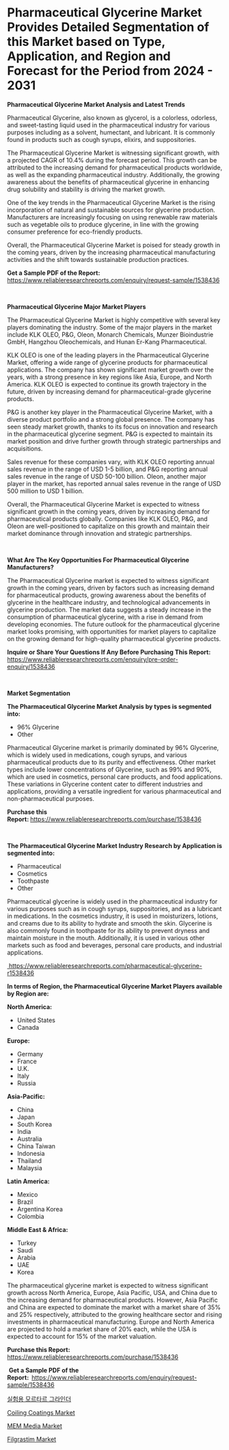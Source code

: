 <p><h1>Pharmaceutical Glycerine Market Provides Detailed Segmentation of this Market based on Type, Application, and Region and Forecast for the Period from 2024 - 2031</h1></p><p><strong>Pharmaceutical Glycerine Market Analysis and Latest Trends</strong></p>
<p><p>Pharmaceutical Glycerine, also known as glycerol, is a colorless, odorless, and sweet-tasting liquid used in the pharmaceutical industry for various purposes including as a solvent, humectant, and lubricant. It is commonly found in products such as cough syrups, elixirs, and suppositories.</p><p>The Pharmaceutical Glycerine Market is witnessing significant growth, with a projected CAGR of 10.4% during the forecast period. This growth can be attributed to the increasing demand for pharmaceutical products worldwide, as well as the expanding pharmaceutical industry. Additionally, the growing awareness about the benefits of pharmaceutical glycerine in enhancing drug solubility and stability is driving the market growth.</p><p>One of the key trends in the Pharmaceutical Glycerine Market is the rising incorporation of natural and sustainable sources for glycerine production. Manufacturers are increasingly focusing on using renewable raw materials such as vegetable oils to produce glycerine, in line with the growing consumer preference for eco-friendly products.</p><p>Overall, the Pharmaceutical Glycerine Market is poised for steady growth in the coming years, driven by the increasing pharmaceutical manufacturing activities and the shift towards sustainable production practices.</p></p>
<p><strong>Get a Sample PDF of the Report:&nbsp;</strong> <a href="https://www.reliableresearchreports.com/enquiry/request-sample/1538436">https://www.reliableresearchreports.com/enquiry/request-sample/1538436</a></p>
<p>&nbsp;</p>
<p><strong>Pharmaceutical Glycerine Major Market Players</strong></p>
<p><p>The Pharmaceutical Glycerine Market is highly competitive with several key players dominating the industry. Some of the major players in the market include KLK OLEO, P&G, Oleon, Monarch Chemicals, Munzer Bioindustrie GmbH, Hangzhou Oleochemicals, and Hunan Er-Kang Pharmaceutical.</p><p>KLK OLEO is one of the leading players in the Pharmaceutical Glycerine Market, offering a wide range of glycerine products for pharmaceutical applications. The company has shown significant market growth over the years, with a strong presence in key regions like Asia, Europe, and North America. KLK OLEO is expected to continue its growth trajectory in the future, driven by increasing demand for pharmaceutical-grade glycerine products.</p><p>P&G is another key player in the Pharmaceutical Glycerine Market, with a diverse product portfolio and a strong global presence. The company has seen steady market growth, thanks to its focus on innovation and research in the pharmaceutical glycerine segment. P&G is expected to maintain its market position and drive further growth through strategic partnerships and acquisitions.</p><p>Sales revenue for these companies vary, with KLK OLEO reporting annual sales revenue in the range of USD 1-5 billion, and P&G reporting annual sales revenue in the range of USD 50-100 billion. Oleon, another major player in the market, has reported annual sales revenue in the range of USD 500 million to USD 1 billion.</p><p>Overall, the Pharmaceutical Glycerine Market is expected to witness significant growth in the coming years, driven by increasing demand for pharmaceutical products globally. Companies like KLK OLEO, P&G, and Oleon are well-positioned to capitalize on this growth and maintain their market dominance through innovation and strategic partnerships.</p></p>
<p>&nbsp;</p>
<p><strong>What Are The Key Opportunities For Pharmaceutical Glycerine Manufacturers?</strong></p>
<p><p>The Pharmaceutical Glycerine market is expected to witness significant growth in the coming years, driven by factors such as increasing demand for pharmaceutical products, growing awareness about the benefits of glycerine in the healthcare industry, and technological advancements in glycerine production. The market data suggests a steady increase in the consumption of pharmaceutical glycerine, with a rise in demand from developing economies. The future outlook for the pharmaceutical glycerine market looks promising, with opportunities for market players to capitalize on the growing demand for high-quality pharmaceutical glycerine products.</p></p>
<p><strong>Inquire or Share Your Questions If Any Before Purchasing This Report:</strong> <a href="https://www.reliableresearchreports.com/enquiry/pre-order-enquiry/1538436">https://www.reliableresearchreports.com/enquiry/pre-order-enquiry/1538436</a></p>
<p>&nbsp;</p>
<p><strong>Market Segmentation</strong></p>
<p><strong>The Pharmaceutical Glycerine Market Analysis by types is segmented into:</strong></p>
<p><ul><li>96% Glycerine</li><li>Other</li></ul></p>
<p><p>Pharmaceutical Glycerine market is primarily dominated by 96% Glycerine, which is widely used in medications, cough syrups, and various pharmaceutical products due to its purity and effectiveness. Other market types include lower concentrations of Glycerine, such as 99% and 90%, which are used in cosmetics, personal care products, and food applications. These variations in Glycerine content cater to different industries and applications, providing a versatile ingredient for various pharmaceutical and non-pharmaceutical purposes.</p></p>
<p><strong>Purchase this Report:&nbsp;</strong><a href="https://www.reliableresearchreports.com/purchase/1538436">https://www.reliableresearchreports.com/purchase/1538436</a></p>
<p>&nbsp;</p>
<p><strong>The Pharmaceutical Glycerine Market Industry Research by Application is segmented into:</strong></p>
<p><ul><li>Pharmaceutical</li><li>Cosmetics</li><li>Toothpaste</li><li>Other</li></ul></p>
<p><p>Pharmaceutical glycerine is widely used in the pharmaceutical industry for various purposes such as in cough syrups, suppositories, and as a lubricant in medications. In the cosmetics industry, it is used in moisturizers, lotions, and creams due to its ability to hydrate and smooth the skin. Glycerine is also commonly found in toothpaste for its ability to prevent dryness and maintain moisture in the mouth. Additionally, it is used in various other markets such as food and beverages, personal care products, and industrial applications.</p></p>
<p><a href="https://www.reliableresearchreports.com/pharmaceutical-glycerine-r1538436">&nbsp;https://www.reliableresearchreports.com/pharmaceutical-glycerine-r1538436</a></p>
<p><strong>In terms of Region, the Pharmaceutical Glycerine Market Players available by Region are:</strong></p>
<p>
    <p> <strong> North America: </strong>
        <ul>
            <li>United States</li>
            <li>Canada</li>
        </ul>
        </p> 
    <p> <strong> Europe: </strong>
        <ul>
            <li>Germany</li>
            <li>France</li>
            <li>U.K.</li>
            <li>Italy</li>
            <li>Russia</li>
        </ul>
        </p> 
    <p> <strong> Asia-Pacific: </strong>
        <ul>
            <li>China</li>
            <li>Japan</li>
            <li>South Korea</li>
            <li>India</li>
            <li>Australia</li>
            <li>China Taiwan</li>
            <li>Indonesia</li>
            <li>Thailand</li>
            <li>Malaysia</li>
        </ul>
        </p> 
    <p> <strong> Latin America: </strong>
        <ul>
            <li>Mexico</li>
            <li>Brazil</li>
            <li>Argentina Korea</li>
            <li>Colombia</li>
        </ul>
        </p> 
    <p> <strong> Middle East & Africa: </strong>
        <ul>
            <li>Turkey</li>
            <li>Saudi</li>
            <li>Arabia</li>
            <li>UAE</li>
            <li>Korea</li>
        </ul>
    </p>
    </p>
<p><p>The pharmaceutical glycerine market is expected to witness significant growth across North America, Europe, Asia Pacific, USA, and China due to the increasing demand for pharmaceutical products. However, Asia Pacific and China are expected to dominate the market with a market share of 35% and 25% respectively, attributed to the growing healthcare sector and rising investments in pharmaceutical manufacturing. Europe and North America are projected to hold a market share of 20% each, while the USA is expected to account for 15% of the market valuation.</p></p>
<p><strong>Purchase this Report: </strong><a href="https://www.reliableresearchreports.com/purchase/1538436">https://www.reliableresearchreports.com/purchase/1538436</a></p>
<p>&nbsp;<strong>Get a Sample PDF of the Report:&nbsp;&nbsp;</strong><a href="https://www.reliableresearchreports.com/enquiry/request-sample/1538436">https://www.reliableresearchreports.com/enquiry/request-sample/1538436</a></p>
<p><strong></strong></p>
<p><p><a href="https://github.com/chupp85/Market-Research-Report-List-1/blob/main/994856356423.md">실험용 모르타르 그라인더</a></p><p><a href="https://issuu.com/reportprime-2/docs/coiling-coatings-market-size-2030.pptx">Coiling Coatings Market</a></p><p><a href="https://github.com/kosella/Market-Research-Report-List-3/blob/main/mem-media-market.md">MEM Media Market</a></p><p><a href="https://github.com/nathandecarvalho/Market-Research-Report-List-3/blob/main/filgrastim-market.md">Filgrastim Market</a></p></p>